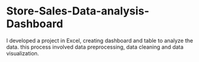 # Store-Sales-Data-analysis-Dashboard
I developed a project in Excel, creating dashboard and table to analyze the data. this process involved data preprocessing, data cleaning and data visualization.
